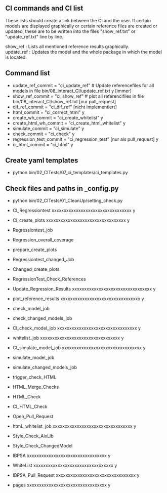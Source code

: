 
## CI commands and CI list

These lists should create a link between the CI and the user. If certain models are displayed graphically or certain reference files are created or updated, these are to be written into the files "show_ref.txt" or "update_ref.txt" line by line. 

show_ref : Lists all mentioned reference results graphically.  
update_ref : Updates the model and the whole package in which the model is located.

## Command list
- update_ref_commit = "ci_update_ref" # Update referencefiles for all models in file  bin/08_interact_CI/update_ref.txt y [immer]
- show_ref_commit = "ci_show_ref"	# plot all referencifiles in file bin/08_interact_CI/show_ref.txt [nur pull_request]
- dif_ref_commit = "ci_dif_ref" [nicht implementiert]
- html_commit = "ci_correct_html"  y
- create_wh_commit = "ci_create_whitelist" y
- create_html_wh_commit = "ci_create_html_whitelist"  y
- simulate_commit = "ci_simulate" y
- check_commit = "ci_check" y
- regression_test_commit = "ci_regression_test" [nur als pull_request] y
- ci_html_commit = "ci_html" y


## Create yaml templates
- python bin/02_CITests/07_ci_templates/ci_templates.py
## Check files and paths in _config.py
- python bin/02_CITests/01_CleanUp/setting_check.py

- CI_Regressiontest xxxxxxxxxxxxxxxxxxxxxxxxxxxxxxxxx y
- CI_create_plots xxxxxxxxxxxxxxxxxxxxxxxxxxxxxxxxx y


- Regressiontest_job
- Regression_overall_coverage
- prepare_create_plots
- Regressiontest_changed_Job
- Changed_create_plots
- RegressionTest_Check_References
- Update_Regression_Results xxxxxxxxxxxxxxxxxxxxxxxxxxxxxxxxx y 
- plot_reference_results xxxxxxxxxxxxxxxxxxxxxxxxxxxxxxxxx y 

- check_model_job
- check_changed_models_job
- CI_check_model_job xxxxxxxxxxxxxxxxxxxxxxxxxxxxxxxxx y 
- whitelist_job xxxxxxxxxxxxxxxxxxxxxxxxxxxxxxxxx y 

- CI_simulate_model_job xxxxxxxxxxxxxxxxxxxxxxxxxxxxxxxxx y 
- simulate_model_job
- simulate_changed_models_job

- trigger_check_HTML
- HTML_Merge_Checks
- HTML_Check
- CI_HTML_Check
- Open_Pull_Request
- htmL_whitelist_job  xxxxxxxxxxxxxxxxxxxxxxxxxxxxxxxxx y 


- Style_Check_AixLib
- Style_Check_ChangedModel

- IBPSA 	 xxxxxxxxxxxxxxxxxxxxxxxxxxxxxxxxx y 
- WhiteList	 xxxxxxxxxxxxxxxxxxxxxxxxxxxxxxxxx y 
- IBPSA_Pull_Request	 xxxxxxxxxxxxxxxxxxxxxxxxxxxxxxxxx y 

- pages	 xxxxxxxxxxxxxxxxxxxxxxxxxxxxxxxxx y 